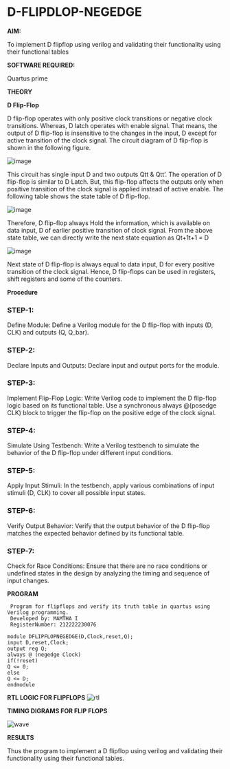 # D-FLIPDLOP-NEGEDGE

**AIM:**

To implement  D flipflop using verilog and validating their functionality using their functional tables

**SOFTWARE REQUIRED:**

Quartus prime

**THEORY**

**D Flip-Flop**

D flip-flop operates with only positive clock transitions or negative clock transitions. Whereas, D latch operates with enable signal. That means, the output of D flip-flop is insensitive to the changes in the input, D except for active transition of the clock signal. The circuit diagram of D flip-flop is shown in the following figure.

![image](https://github.com/naavaneetha/D-FLIPDLOP-NEGEDGE/assets/154305477/48c81fe8-bc3f-40e7-95e2-519fc155ad51)

This circuit has single input D and two outputs Qtt & Qtt’. The operation of D flip-flop is similar to D Latch. But, this flip-flop affects the outputs only when positive transition of the clock signal is applied instead of active enable. The following table shows the state table of D flip-flop.

![image](https://github.com/naavaneetha/D-FLIPDLOP-NEGEDGE/assets/154305477/e5f3fda7-68ec-4a3a-a0a4-cf6f9cc4ab55)

Therefore, D flip-flop always Hold the information, which is available on data input, D of earlier positive transition of clock signal. From the above state table, we can directly write the next state equation as Qt+1t+1 = D

![image](https://github.com/naavaneetha/D-FLIPDLOP-NEGEDGE/assets/154305477/8592c0d8-2917-4142-91b9-d6c30dd891d2)

Next state of D flip-flop is always equal to data input, D for every positive transition of the clock signal. Hence, D flip-flops can be used in registers, shift registers and some of the counters.

**Procedure**

### STEP-1:
Define Module: Define a Verilog module for the D flip-flop with inputs (D, CLK) and outputs (Q, Q_bar).

### STEP-2:
Declare Inputs and Outputs: Declare input and output ports for the module.

### STEP-3:
Implement Flip-Flop Logic: Write Verilog code to implement the D flip-flop logic based on its functional table. Use a synchronous always @(posedge CLK) block to trigger the flip-flop on the positive edge of the clock signal.

### STEP-4:
Simulate Using Testbench: Write a Verilog testbench to simulate the behavior of the D flip-flop under different input conditions.

### STEP-5:
Apply Input Stimuli: In the testbench, apply various combinations of input stimuli (D, CLK) to cover all possible input states.

### STEP-6:
Verify Output Behavior: Verify that the output behavior of the D flip-flop matches the expected behavior defined by its functional table.

### STEP-7:
Check for Race Conditions: Ensure that there are no race conditions or undefined states in the design by analyzing the timing and sequence of input changes.


**PROGRAM**

```
 Program for flipflops and verify its truth table in quartus using Verilog programming. 
 Developed by: MAMTHA I
 RegisterNumber: 212222230076
```
```
module DFLIPFLOPNEGEDGE(D,Clock,reset,Q);
input D,reset,Clock;
output reg Q;
always @ (negedge Clock)
if(!reset)
Q <= 0;
else
Q <= D;
endmodule
```

**RTL LOGIC FOR FLIPFLOPS**
![rtl](https://github.com/user-attachments/assets/10ad4865-cd7f-40c0-b3a7-116431ae1431)


**TIMING DIGRAMS FOR FLIP FLOPS**

![wave](https://github.com/user-attachments/assets/ebb941a0-55a4-400e-98a9-9af8cfb68a93)


**RESULTS**

Thus the program to implement a D flipflop using verilog and validating their functionality using their functional tables.
